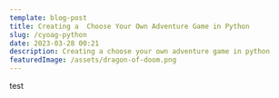 ```yaml
---
template: blog-post
title: Creating a  Choose Your Own Adventure Game in Python
slug: /cyoag-python
date: 2023-03-28 00:21
description: Creating a choose your own adventure game in python
featuredImage: /assets/dragon-of-doom.png
---
```

t﻿est